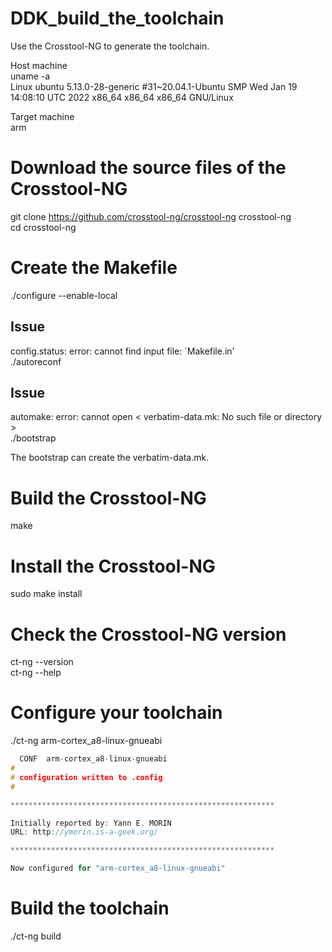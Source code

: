 # DDK_build_the_toolchain
Use the Crosstool-NG to generate the toolchain. <br/>

Host machine <br/>
uname -a <br/>
Linux ubuntu 5.13.0-28-generic #31~20.04.1-Ubuntu SMP Wed Jan 19 14:08:10 UTC 2022 x86_64 x86_64 x86_64 GNU/Linux 
&nbsp;

Target machine <br/>
arm &nbsp;

# Download the source files of the Crosstool-NG
git clone https://github.com/crosstool-ng/crosstool-ng crosstool-ng <br/>
cd crosstool-ng &nbsp;

# Create the Makefile
./configure --enable-local <br/>

## Issue
config.status: error: cannot find input file: `Makefile.in' <br/>
./autoreconf &nbsp;

## Issue
automake: error: cannot open < verbatim-data.mk: No such file or directory > <br/>
./bootstrap &nbsp;

The bootstrap can create the verbatim-data.mk. &nbsp;

# Build the Crosstool-NG
make &nbsp;

# Install the Crosstool-NG
sudo make install &nbsp;

# Check the Crosstool-NG version
ct-ng --version <br/>
ct-ng --help &nbsp;

# Configure your toolchain
./ct-ng arm-cortex_a8-linux-gnueabi &nbsp;

```C
  CONF  arm-cortex_a8-linux-gnueabi 
# 
# configuration written to .config
# 

*********************************************************** 

Initially reported by: Yann E. MORIN 
URL: http://ymorin.is-a-geek.org/ 

***********************************************************

Now configured for "arm-cortex_a8-linux-gnueabi" 

```

# Build the toolchain
./ct-ng build &nbsp;
